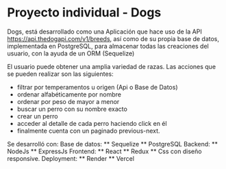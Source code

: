 # Proyecto individual - Dogs

Dogs, está desarrollado como una Aplicación que hace uso de la API  https://api.thedogapi.com/v1/breeds, así como de su propia base de datos, implementada en PostgreSQL, para almacenar todas las creaciones del usuario, con la ayuda de un ORM (Sequelize)

El usuario puede obtener una amplia variedad de razas. Las acciones que se pueden realizar son las siguientes: 
- filtrar por temperamentos u origen (Api o Base de Datos)
- ordenar alfabéticamente por nombre
- ordenar por peso de mayor a menor
- buscar un perro con su nombre exacto
- crear un perro
- acceder al detalle de cada perro haciendo click en él
- finalmente cuenta con un paginado previous-next.

Se desarrolló con:
Base de datos:
     ** Sequelize
     ** PostgreSQL
Backend:
     ** NodeJs
     ** ExpressJs
Frontend:
     ** React
     ** Redux
     ** Css con diseño responsive.
Deployment:
     ** Render
     ** Vercel
  
 

